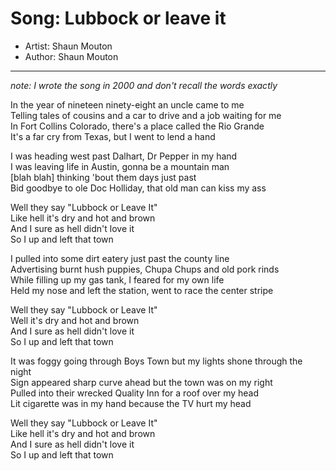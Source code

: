 # Song: Lubbock or leave it
* Artist: Shaun Mouton
* Author: Shaun Mouton

---
*note: I wrote the song in 2000 and don't recall the words exactly*

In the year of nineteen ninety-eight an uncle came to me  
Telling tales of cousins and a car to drive and a job waiting for me  
In Fort Collins Colorado, there's a place called the Rio Grande  
It's a far cry from Texas, but I went to lend a hand  

I was heading west past Dalhart, Dr Pepper in my hand  
I was leaving life in Austin, gonna be a mountain man  
[blah blah] thinking 'bout them days just past  
Bid goodbye to ole Doc Holliday, that old man can kiss my ass  

Well they say "Lubbock or Leave It"  
Like hell it's dry and hot and brown  
And I sure as hell didn't love it  
So I up and left that town  

I pulled into some dirt eatery just past the county line  
Advertising burnt hush puppies, Chupa Chups and old pork rinds  
While filling up my gas tank, I feared for my own life  
Held my nose and left the station, went to race the center stripe  

Well they say "Lubbock or Leave It"  
Well it's dry and hot and brown  
And I sure as hell didn't love it  
So I up and left that town  

It was foggy going through Boys Town but my lights shone through the night  
Sign appeared sharp curve ahead but the town was on my right  
Pulled into their wrecked Quality Inn for a roof over my head  
Lit cigarette was in my hand because the TV hurt my head  

Well they say "Lubbock or Leave It"  
Like hell it's dry and hot and brown  
And I sure as hell didn't love it  
So I up and left that town  
